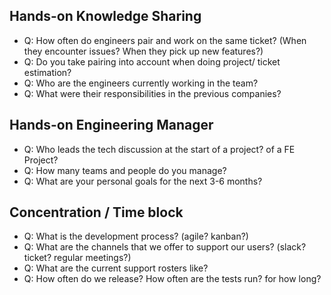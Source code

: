 ## Hands-on Knowledge Sharing
- Q: How often do engineers pair and work on the same ticket? (When they encounter issues? When they pick up new features?)
- Q: Do you take pairing into account when doing project/ ticket estimation?  
- Q: Who are the engineers currently working in the team?
- Q: What were their responsibilities in the previous companies?

## Hands-on Engineering Manager
- Q: Who leads the tech discussion at the start of a project? of a FE Project?
- Q: How many teams and people do you manage?
- Q: What are your personal goals for the next 3-6 months?

## Concentration / Time block
- Q: What is the development process? (agile? kanban?)
- Q: What are the channels that we offer to support our users? (slack? ticket? regular meetings?)
- Q: What are the current support rosters like?
- Q: How often do we release? How often are the tests run? for how long? 

